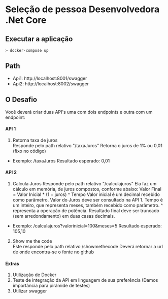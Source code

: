 # Seleção de pessoa Desenvolvedora .Net Core

## Executar a aplicação
```
> docker-compose up
```

## Path
* Api1: http://localhost:8001/swagger
* Api2: http://localhost:8002/swagger

## O Desafio
Você deverá criar duas API's uma com dois endpoints e outra com um endpoint:

#### API 1
1) Retorna taxa de juros  
Responde pelo path relativo "/taxaJuros"
Retorna o juros de 1% ou 0,01 (fixo no código)

* Exemplo: /taxaJuros Resultado esperado: 0,01

#### API 2  
1) Calcula Juros
Responde pelo path relativo "/calculajuros"
Ela faz um cálculo em memória, de juros compostos, conforme abaixo: Valor Final =
Valor Inicial * (1 + juros) ^ Tempo
Valor inicial é um decimal recebido como parâmetro.
Valor do Juros deve ser consultado na API 1.
Tempo é um inteiro, que representa meses, também recebido como parâmetro.
^ representa a operação de potência.
Resultado final deve ser truncado (sem arredondamento) em duas casas decimais.

* Exemplo: /calculajuros?valorinicial=100&meses=5 Resultado esperado: 105,10

2) Show me the code  
Este responde pelo path relativo /showmethecode Deverá retornar a url de onde
encontra-se o fonte no github

#### Extras
1. Utilização de Docker
2. Teste de integração da API em linguagem de sua preferência (Damos importância para pirâmide de testes)
3. Utilizar swagger
